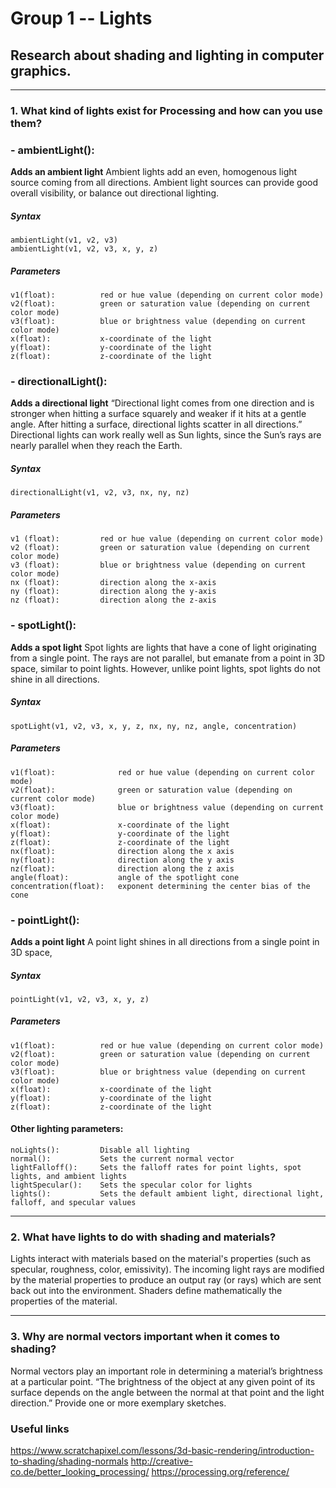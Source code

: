 # Group 1 -- Lights

## Research about shading and lighting in computer graphics.
---

### 1. What kind of lights exist for Processing and how can you use them?
   
### - ambientLight():
  
**Adds an ambient light**
    Ambient lights add an even, homogenous light source coming from all directions. Ambient light sources can provide good overall visibility, or balance out directional lighting.

##### Syntax
    ambientLight(v1, v2, v3)
    ambientLight(v1, v2, v3, x, y, z)

##### Parameters

    v1(float):          red or hue value (depending on current color mode)
    v2(float):          green or saturation value (depending on current color mode)
    v3(float):          blue or brightness value (depending on current color mode)
    x(float):           x-coordinate of the light
    y(float):           y-coordinate of the light
    z(float):           z-coordinate of the light

### - directionalLight():
  
**Adds a directional light**
“Directional light comes from one direction and is stronger when hitting a surface squarely and weaker if it hits at a gentle angle. After hitting a surface, directional lights scatter in all directions.” Directional lights can work really well as Sun lights, since the Sun’s rays are nearly parallel when they reach the Earth.

##### Syntax
    directionalLight(v1, v2, v3, nx, ny, nz)

##### Parameters
    v1 (float):         red or hue value (depending on current color mode)
    v2 (float):         green or saturation value (depending on current color mode)
    v3 (float):         blue or brightness value (depending on current color mode)
    nx (float):         direction along the x‑axis
    ny (float):         direction along the y‑axis
    nz (float):         direction along the z‑axis


### - spotLight():
  
**Adds a spot light**
Spot lights are lights that have a cone of light originating from a single point. The rays are not parallel, but emanate from a point in 3D space, similar to point lights. However, unlike point lights, spot lights do not shine in all directions.

##### Syntax
    spotLight(v1, v2, v3, x, y, z, nx, ny, nz, angle, concentration)

##### Parameters
    v1(float):              red or hue value (depending on current color mode)
    v2(float):              green or saturation value (depending on current color mode)
    v3(float):              blue or brightness value (depending on current color mode)
    x(float):               x-coordinate of the light
    y(float):               y-coordinate of the light
    z(float):               z-coordinate of the light
    nx(float):              direction along the x axis
    ny(float):              direction along the y axis
    nz(float):              direction along the z axis
    angle(float):           angle of the spotlight cone
    concentration(float):   exponent determining the center bias of the cone


### - pointLight():
  
**Adds a point light**
A point light shines in all directions from a single point in 3D space, 

##### Syntax
    pointLight(v1, v2, v3, x, y, z)

##### Parameters
    v1(float):          red or hue value (depending on current color mode)
    v2(float):          green or saturation value (depending on current color mode)
    v3(float):          blue or brightness value (depending on current color mode)
    x(float):           x-coordinate of the light
    y(float):           y-coordinate of the light
    z(float):           z-coordinate of the light


#### Other lighting parameters:
  
    noLights():         Disable all lighting
    normal():           Sets the current normal vector
    lightFalloff():     Sets the falloff rates for point lights, spot lights, and ambient lights
    lightSpecular():    Sets the specular color for lights
    lights():           Sets the default ambient light, directional light, falloff, and specular values


---
### 2. What have lights to do with shading and materials?

Lights interact with materials based on the material's properties (such as specular, roughness, color, emissivity). The incoming light rays are modified by the material properties to produce an output ray (or rays) which are sent back out into the environment. Shaders define mathematically the properties of the material.

---

### 3. Why are normal vectors important when it comes to shading?
Normal vectors play an important role in determining a material’s brightness at a particular point. “The brightness of the object at any given point of its surface depends on the angle between the normal at that point and the light direction.”
Provide one or more exemplary sketches.


### Useful links
https://www.scratchapixel.com/lessons/3d-basic-rendering/introduction-to-shading/shading-normals
http://creative-co.de/better_looking_processing/
https://processing.org/reference/
